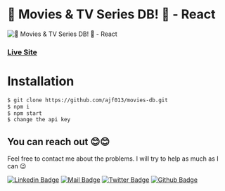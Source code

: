 # 🎥 Movies & TV Series DB! 🎥 - React

![🎥 Movies & TV Series DB! 🎥 - React](https://i.ibb.co/ZfV1yd7/movies-db.png)

### [Live Site](https://moviesdbreact.netlify.app/)

# Installation

```sh
$ git clone https://github.com/ajf013/movies-db.git
$ npm i
$ npm start
$ change the api key 
```

## You can reach out 😊😊
Feel free to contact me about the problems. I will try to help as much as I can 😉

[![Linkedin Badge](https://img.shields.io/badge/linkedin-%230077B5.svg?&style=for-the-badge&logo=linkedin&logoColor=white)](https://www.linkedin.com/in/ajf013-francis-cruz/)
[![Mail Badge](https://img.shields.io/badge/email-c14438?style=for-the-badge&logo=Gmail&logoColor=white&link=mailto:furkanozbek1995@gmail.com)](mailto:cruzmma2021@gmail.com)
[![Twitter Badge](https://img.shields.io/badge/twitter-1DA1F2?style=for-the-badge&logo=twitter&logoColor=white)](https://twitter.com/Itsme_Ajf013)
[![Github Badge](https://img.shields.io/badge/github-333?style=for-the-badge&logo=github&logoColor=white)](https://github.com/ajf013)